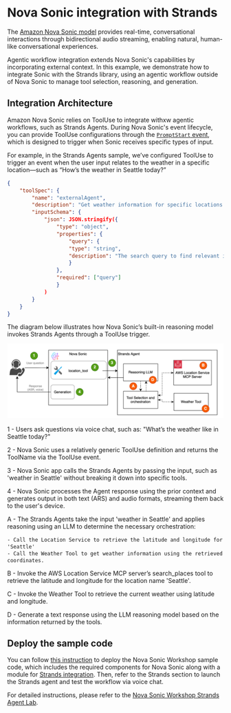 # Nova Sonic integration with Strands 

The [Amazon Nova Sonic model](https://aws.amazon.com/ai/generative-ai/nova/speech/) provides real-time, conversational interactions through bidirectional audio streaming, enabling natural, human-like conversational experiences.

Agentic workflow integration extends Nova Sonic's capabilities by incorporating external context. In this example, we demonstrate how to integrate Sonic with the Strands library, using an agentic workflow outside of Nova Sonic to manage tool selection, reasoning, and generation.

## Integration Architecture 

Amazon Nova Sonic relies on ToolUse to integrate withxw agentic workflows, such as Strands Agents. During Nova Sonic's event lifecycle, you can provide ToolUse configurations through the [`PromptStart` event](https://docs.aws.amazon.com/nova/latest/userguide/input-events.html), which is designed to trigger when Sonic receives specific types of input.

For example, in the Strands Agents sample, we’ve configured ToolUse to trigger an event when the user input relates to the weather in a specific location—such as “How’s the weather in Seattle today?”

``` JSON
{
    "toolSpec": {
        "name": "externalAgent",
        "description": "Get weather information for specific locations.",
        "inputSchema": {
            "json": JSON.stringify({
                "type": "object",
                "properties": {
                    "query": {
                    "type": "string",
                    "description": "The search query to find relevant information"
                    }
                },
                "required": ["query"]
                }
            )
        }
    }
}
```
The diagram below illustrates how Nova Sonic’s built-in reasoning model invokes Strands Agents through a ToolUse trigger.

![architecture](./nova-sonic-agent-strands.png)

1 - Users ask questions via voice chat, such as: "What’s the weather like in Seattle today?"

2 - Nova Sonic uses a relatively generic ToolUse definition and returns the ToolName via the ToolUse event.

3 - Nova Sonic app calls the Strands Agents by passing the input, such as 'weather in Seattle' without breaking it down into specific tools.

4 - Nova Sonic processes the Agent response using the prior context and generates output in both text (ARS) and audio formats, streaming them back to the user's device.

A - The Strands Agents take the input 'weather in Seattle' and applies reasoning using an LLM to determine the necessary orchestration:

    - Call the Location Service to retrieve the latitude and longitude for 'Seattle'
    - Call the Weather Tool to get weather information using the retrieved coordinates.

B - Invoke the AWS Location Service MCP server’s search_places tool to retrieve the latitude and longitude for the location name 'Seattle'.

C - Invoke the Weather Tool to retrieve the current weather using latitude and longitude.

D - Generate a text response using the LLM reasoning model based on the information returned by the tools.

## Deploy the sample code
You can follow [this instruction](https://github.com/aws-samples/amazon-nova-samples/tree/main/speech-to-speech/workshops) to deploy the Nova Sonic Workshop sample code, which includes the required components for Nova Sonic along with a module for [Strands integration](https://github.com/aws-samples/amazon-nova-samples/blob/main/speech-to-speech/workshops/python-server/integration/strands_agent.py). Then, refer to the Strands section to launch the Strands agent and test the workflow via voice chat.

For detailed instructions, please refer to the [Nova Sonic Workshop Strands Agent Lab](https://catalog.workshops.aws/amazon-nova-sonic-s2s/en-US/02-repeatable-pattern/03-strands).